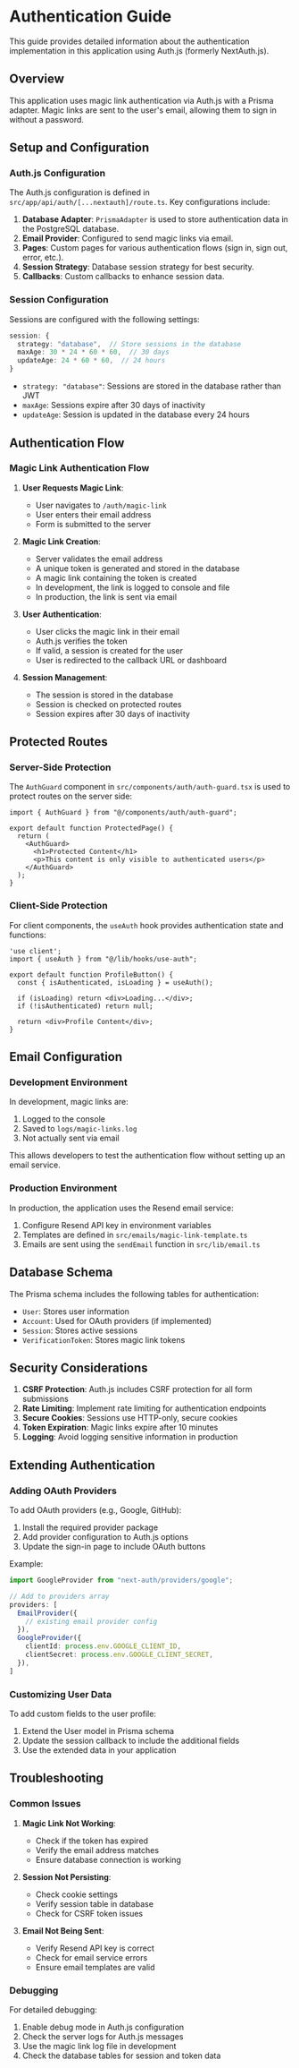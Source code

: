# Authentication Guide

This guide provides detailed information about the authentication implementation in this application using Auth.js (formerly NextAuth.js).

## Overview

This application uses magic link authentication via Auth.js with a Prisma adapter. Magic links are sent to the user's email, allowing them to sign in without a password.

## Setup and Configuration

### Auth.js Configuration

The Auth.js configuration is defined in `src/app/api/auth/[...nextauth]/route.ts`. Key configurations include:

1. **Database Adapter**: `PrismaAdapter` is used to store authentication data in the PostgreSQL database.
2. **Email Provider**: Configured to send magic links via email.
3. **Pages**: Custom pages for various authentication flows (sign in, sign out, error, etc.).
4. **Session Strategy**: Database session strategy for best security.
5. **Callbacks**: Custom callbacks to enhance session data.

### Session Configuration

Sessions are configured with the following settings:

```typescript
session: {
  strategy: "database",  // Store sessions in the database
  maxAge: 30 * 24 * 60 * 60,  // 30 days
  updateAge: 24 * 60 * 60,  // 24 hours
}
```

- `strategy: "database"`: Sessions are stored in the database rather than JWT
- `maxAge`: Sessions expire after 30 days of inactivity
- `updateAge`: Session is updated in the database every 24 hours

## Authentication Flow

### Magic Link Authentication Flow

1. **User Requests Magic Link**:
   - User navigates to `/auth/magic-link`
   - User enters their email address
   - Form is submitted to the server

2. **Magic Link Creation**:
   - Server validates the email address
   - A unique token is generated and stored in the database
   - A magic link containing the token is created
   - In development, the link is logged to console and file
   - In production, the link is sent via email

3. **User Authentication**:
   - User clicks the magic link in their email
   - Auth.js verifies the token
   - If valid, a session is created for the user
   - User is redirected to the callback URL or dashboard

4. **Session Management**:
   - The session is stored in the database
   - Session is checked on protected routes
   - Session expires after 30 days of inactivity

## Protected Routes

### Server-Side Protection

The `AuthGuard` component in `src/components/auth/auth-guard.tsx` is used to protect routes on the server side:

```tsx
import { AuthGuard } from "@/components/auth/auth-guard";

export default function ProtectedPage() {
  return (
    <AuthGuard>
      <h1>Protected Content</h1>
      <p>This content is only visible to authenticated users</p>
    </AuthGuard>
  );
}
```

### Client-Side Protection

For client components, the `useAuth` hook provides authentication state and functions:

```tsx
'use client';
import { useAuth } from "@/lib/hooks/use-auth";

export default function ProfileButton() {
  const { isAuthenticated, isLoading } = useAuth();

  if (isLoading) return <div>Loading...</div>;
  if (!isAuthenticated) return null;

  return <div>Profile Content</div>;
}
```

## Email Configuration

### Development Environment

In development, magic links are:
1. Logged to the console
2. Saved to `logs/magic-links.log`
3. Not actually sent via email

This allows developers to test the authentication flow without setting up an email service.

### Production Environment

In production, the application uses the Resend email service:

1. Configure Resend API key in environment variables
2. Templates are defined in `src/emails/magic-link-template.ts`
3. Emails are sent using the `sendEmail` function in `src/lib/email.ts`

## Database Schema

The Prisma schema includes the following tables for authentication:

- `User`: Stores user information
- `Account`: Used for OAuth providers (if implemented)
- `Session`: Stores active sessions
- `VerificationToken`: Stores magic link tokens

## Security Considerations

1. **CSRF Protection**: Auth.js includes CSRF protection for all form submissions
2. **Rate Limiting**: Implement rate limiting for authentication endpoints
3. **Secure Cookies**: Sessions use HTTP-only, secure cookies
4. **Token Expiration**: Magic links expire after 10 minutes
5. **Logging**: Avoid logging sensitive information in production

## Extending Authentication

### Adding OAuth Providers

To add OAuth providers (e.g., Google, GitHub):

1. Install the required provider package
2. Add provider configuration to Auth.js options
3. Update the sign-in page to include OAuth buttons

Example:

```typescript
import GoogleProvider from "next-auth/providers/google";

// Add to providers array
providers: [
  EmailProvider({
    // existing email provider config
  }),
  GoogleProvider({
    clientId: process.env.GOOGLE_CLIENT_ID,
    clientSecret: process.env.GOOGLE_CLIENT_SECRET,
  }),
]
```

### Customizing User Data

To add custom fields to the user profile:

1. Extend the User model in Prisma schema
2. Update the session callback to include the additional fields
3. Use the extended data in your application

## Troubleshooting

### Common Issues

1. **Magic Link Not Working**:
   - Check if the token has expired
   - Verify the email address matches
   - Ensure database connection is working

2. **Session Not Persisting**:
   - Check cookie settings
   - Verify session table in database
   - Check for CSRF token issues

3. **Email Not Being Sent**:
   - Verify Resend API key is correct
   - Check for email service errors
   - Ensure email templates are valid

### Debugging

For detailed debugging:

1. Enable debug mode in Auth.js configuration
2. Check the server logs for Auth.js messages
3. Use the magic link log file in development
4. Check the database tables for session and token data 
